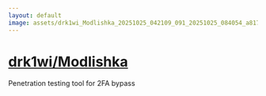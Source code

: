 ```yaml
---
layout: default
image: assets/drk1wi_Modlishka_20251025_042109_091_20251025_084054_a817d3--20251025T104119411--cropped.png
---
```


# [drk1wi/Modlishka](https://github.com/drk1wi/Modlishka/)

Penetration testing tool for 2FA bypass
